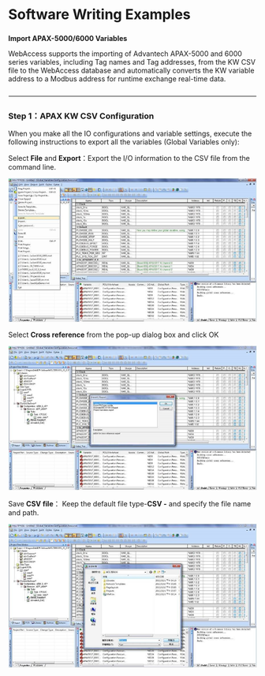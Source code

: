 # Software Writing Examples



###

**Import APAX-5000/6000 Variables**

WebAccess supports the importing of Advantech APAX-5000 and 6000 series variables, including Tag names and Tag addresses, from the KW CSV file to the WebAccess database and automatically converts the KW variable address to a Modbus address for runtime exchange real-time data.

![](.gitbook/assets/0.png)

### Step 1：APAX KW CSV Configuration

When you make all the IO configurations and variable settings, execute the following instructions to export all the variables (Global Variables only):

Select **File** and **Export**：Export the I/O information to the CSV file from the command line.

![Figure 19.4.1：KW page](.gitbook/assets/1.jpeg)



Select **Cross reference** from the pop-up dialog box and click OK

![Figure 19.4.2：KW page－Select Cross reference](.gitbook/assets/2.jpeg)



Save **CSV file**： Keep the default file type-**CSV -** and specify the file name and path.

![Figure 19.4.2：KW page — Save CSV file](.gitbook/assets/3.jpeg)

